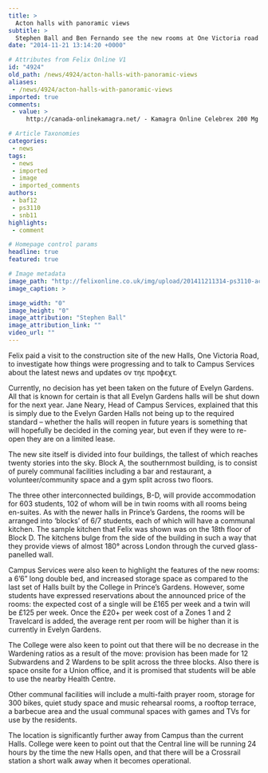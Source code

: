 ```yaml
---
title: >
  Acton halls with panoramic views
subtitle: >
  Stephen Ball and Ben Fernando see the new rooms at One Victoria road
date: "2014-11-21 13:14:20 +0000"

# Attributes from Felix Online V1
id: "4924"
old_path: /news/4924/acton-halls-with-panoramic-views
aliases:
 - /news/4924/acton-halls-with-panoramic-views
imported: true
comments:
 - value: >
     http://canada-onlinekamagra.net/ - Kamagra Online Celebrex 200 Mg http://online-synthroidthyroxine.com/,http://canada-onlinekamagra.net/ - Kamagra Online Celebrex 200 Mg http://online-synthroidthyroxine.com/,http://canada-onlinekamagra.net/ - Kamagra Jelly Should I Take Celebrex http://online-synthroidthyroxine.com/,http://canada-onlinekamagra.net/ - Kamagra Jelly Should I Take Celebrex http://online-synthroidthyroxine.com/,http://kamagrabuy-jelly.org/ - Kamagra Discount Celebrex http://synthroidonlinebuy.net/,http://kamagrabuy-jelly.org/ - Kamagra Discount Celebrex http://synthroidonlinebuy.net/,http://kamagrabuy-jelly.org/ - Viagra Viagra Kaufen Buy Celebrex http://synthroidonlinebuy.net/,http://kamagrabuy-jelly.org/ - Viagra Viagra Kaufen Buy Celebrex http://synthroidonlinebuy.net/

# Article Taxonomies
categories:
 - news
tags:
 - news
 - imported
 - image
 - imported_comments
authors:
 - baf12
 - ps3110
 - snb11
highlights:
 - comment

# Homepage control params
headline: true
featured: true

# Image metadata
image_path: "http://felixonline.co.uk/img/upload/201411211314-ps3110-acton-halls-website-photo.jpg"
image_caption: >

image_width: "0"
image_height: "0"
image_attribution: "Stephen Ball"
image_attribution_link: ""
video_url: ""
---
```


Felix paid a visit to the construction site of the new Halls, One Victoria Road, to investigate how things were progressing and to talk to Campus Services about the latest news and updates ον τηε προϕεχτ.

Currently, no decision has yet been taken on the future of Evelyn Gardens. All that is known for certain is that all Evelyn Gardens halls will be shut down for the next year. Jane Neary, Head of Campus Services, explained that this is simply due to the Evelyn Garden Halls not being up to the required standard – whether the halls will reopen in future years is something that will hopefully be decided in the coming year, but even if they were to re-open they are on a limited lease.

The new site itself is divided into four buildings, the tallest of which reaches twenty stories into the sky. Block A, the southernmost building, is to consist of purely communal facilities including a bar and restaurant, a volunteer/community space and a gym split across two floors.

The three other interconnected buildings, B-D, will provide accommodation for 603 students, 102 of whom will be in twin rooms with all rooms being en-suites. As with the newer halls in Prince’s Gardens, the rooms will be arranged into ‘blocks’ of 6/7 students, each of which will have a communal kitchen. The sample kitchen that Felix was shown was on the 18th floor of Block D. The kitchens bulge from the side of the building in such a way that they provide views of almost 180° across London through the curved glass-panelled wall.

Campus Services were also keen to highlight the features of the new rooms: a 6’6” long double bed, and increased storage space as compared to the last set of Halls built by the College in Prince’s Gardens. However, some students have expressed reservations about the announced price of the rooms: the expected cost of a single will be £165 per week and a twin will be £125 per week. Once the £20+ per week cost of a Zones 1 and 2 Travelcard is added, the average rent per room will be higher than it is currently in Evelyn Gardens.

The College were also keen to point out that there will be no decrease in the Wardening ratios as a result of the move: provision has been made for 12 Subwardens and 2 Wardens to be split across the three blocks. Also there is space onsite for a Union office, and it is promised that students will be able to use the nearby Health Centre.

Other communal facilities will include a multi-faith prayer room, storage for 300 bikes, quiet study space and music rehearsal rooms, a rooftop terrace, a barbecue area and the usual communal spaces with games and TVs for use by the residents.

The location is significantly further away from Campus than the current Halls. College were keen to point out that the Central line will be running 24 hours by the time the new Halls open, and that there will be a Crossrail station a short walk away when it becomes operational.
